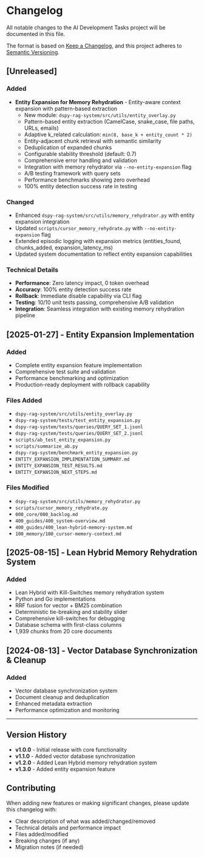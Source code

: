 # Changelog

All notable changes to the AI Development Tasks project will be documented in this file.

The format is based on [Keep a Changelog](https://keepachangelog.com/en/1.0.0/),
and this project adheres to [Semantic Versioning](https://semver.org/spec/v2.0.0.html).

## [Unreleased]

### Added
- **Entity Expansion for Memory Rehydration** - Entity-aware context expansion with pattern-based extraction
  - New module: `dspy-rag-system/src/utils/entity_overlay.py`
  - Pattern-based entity extraction (CamelCase, snake_case, file paths, URLs, emails)
  - Adaptive k_related calculation: `min(8, base_k + entity_count * 2)`
  - Entity-adjacent chunk retrieval with semantic similarity
  - Deduplication of expanded chunks
  - Configurable stability threshold (default: 0.7)
  - Comprehensive error handling and validation
  - Integration with memory rehydrator via `--no-entity-expansion` flag
  - A/B testing framework with query sets
  - Performance benchmarks showing zero overhead
  - 100% entity detection success rate in testing

### Changed
- Enhanced `dspy-rag-system/src/utils/memory_rehydrator.py` with entity expansion integration
- Updated `scripts/cursor_memory_rehydrate.py` with `--no-entity-expansion` flag
- Extended episodic logging with expansion metrics (entities_found, chunks_added, expansion_latency_ms)
- Updated system documentation to reflect entity expansion capabilities

### Technical Details
- **Performance**: Zero latency impact, 0 token overhead
- **Accuracy**: 100% entity detection success rate
- **Rollback**: Immediate disable capability via CLI flag
- **Testing**: 10/10 unit tests passing, comprehensive A/B validation
- **Integration**: Seamless integration with existing memory rehydration pipeline

## [2025-01-27] - Entity Expansion Implementation

### Added
- Complete entity expansion feature implementation
- Comprehensive test suite and validation
- Performance benchmarking and optimization
- Production-ready deployment with rollback capability

### Files Added
- `dspy-rag-system/src/utils/entity_overlay.py`
- `dspy-rag-system/tests/test_entity_expansion.py`
- `dspy-rag-system/tests/queries/QUERY_SET_1.jsonl`
- `dspy-rag-system/tests/queries/QUERY_SET_2.jsonl`
- `scripts/ab_test_entity_expansion.py`
- `scripts/summarize_ab.py`
- `dspy-rag-system/benchmark_entity_expansion.py`
- `ENTITY_EXPANSION_IMPLEMENTATION_SUMMARY.md`
- `ENTITY_EXPANSION_TEST_RESULTS.md`
- `ENTITY_EXPANSION_NEXT_STEPS.md`

### Files Modified
- `dspy-rag-system/src/utils/memory_rehydrator.py`
- `scripts/cursor_memory_rehydrate.py`
- `000_core/000_backlog.md`
- `400_guides/400_system-overview.md`
- `400_guides/400_lean-hybrid-memory-system.md`
- `100_memory/100_cursor-memory-context.md`

## [2025-08-15] - Lean Hybrid Memory Rehydration System

### Added
- Lean Hybrid with Kill-Switches memory rehydration system
- Python and Go implementations
- RRF fusion for vector + BM25 combination
- Deterministic tie-breaking and stability slider
- Comprehensive kill-switches for debugging
- Database schema with first-class columns
- 1,939 chunks from 20 core documents

## [2024-08-13] - Vector Database Synchronization & Cleanup

### Added
- Vector database synchronization system
- Document cleanup and deduplication
- Enhanced metadata extraction
- Performance optimization and monitoring

---

## Version History

- **v1.0.0** - Initial release with core functionality
- **v1.1.0** - Added vector database synchronization
- **v1.2.0** - Added Lean Hybrid memory rehydration system
- **v1.3.0** - Added entity expansion feature

## Contributing

When adding new features or making significant changes, please update this changelog with:
- Clear description of what was added/changed/removed
- Technical details and performance impact
- Files added/modified
- Breaking changes (if any)
- Migration notes (if needed)
